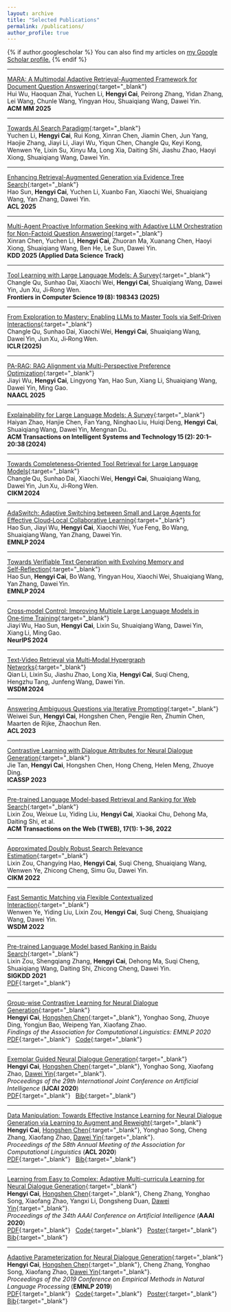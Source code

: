 ```yaml
---
layout: archive
title: "Selected Publications"
permalink: /publications/
author_profile: true
---
```


{% if author.googlescholar %}
  You can also find my articles on <u><a href="{{author.googlescholar}}">my Google Scholar profile</a>.</u>
{% endif %}

<!-- {% include base_path %}

{% for post in site.publications reversed %}
  {% include archive-single.html %}
{% endfor %} -->
---
<!-- <span style="color:red;">[NEW] </span> -->

[MARA: A Multimodal Adaptive Retrieval-Augmented Framework for Document Question Answering](){:target="_blank"}  
Hui Wu, Haoquan Zhai, Yuchen Li, **Hengyi Cai**, Peirong Zhang, Yidan Zhang, Lei Wang, Chunle Wang, Yingyan Hou, Shuaiqiang Wang, Dawei Yin.  
**ACM MM 2025**  

---

[Towards AI Search Paradigm](https://arxiv.org/abs/2506.17188){:target="_blank"}  
Yuchen Li, **Hengyi Cai**, Rui Kong, Xinran Chen, Jiamin Chen, Jun Yang, Haojie Zhang, Jiayi Li, Jiayi Wu, Yiqun Chen, Changle Qu, Keyi Kong, Wenwen Ye, Lixin Su, Xinyu Ma, Long Xia, Daiting Shi, Jiashu Zhao, Haoyi Xiong, Shuaiqiang Wang, Dawei Yin.  

---

[Enhancing Retrieval-Augmented Generation via Evidence Tree Search](https://aclanthology.org/2025.acl-long.1175/){:target="_blank"}  
Hao Sun, **Hengyi Cai**, Yuchen Li, Xuanbo Fan, Xiaochi Wei, Shuaiqiang Wang, Yan Zhang, Dawei Yin.  
**ACL 2025**  

---

[Multi-Agent Proactive Information Seeking with Adaptive LLM Orchestration for Non-Factoid Question Answering](){:target="_blank"}  
Xinran Chen, Yuchen Li, **Hengyi Cai**, Zhuoran Ma, Xuanang Chen, Haoyi Xiong, Shuaiqiang Wang, Ben He, Le Sun, Dawei Yin.  
**KDD 2025 (Applied Data Science Track)**   

---

[Tool Learning with Large Language Models: A Survey](){:target="_blank"}  
Changle Qu, Sunhao Dai, Xiaochi Wei, **Hengyi Cai**, Shuaiqiang Wang, Dawei Yin, Jun Xu, Ji‑Rong Wen.  
**Frontiers in Computer Science 19 (8): 198343 (2025)** 

---

[From Exploration to Mastery: Enabling LLMs to Master Tools via Self‑Driven Interactions](){:target="_blank"}  
Changle Qu, Sunhao Dai, Xiaochi Wei, **Hengyi Cai**, Shuaiqiang Wang, Dawei Yin, Jun Xu, Ji‑Rong Wen.  
**ICLR (2025)**  

---

[PA-RAG: RAG Alignment via Multi-Perspective Preference Optimization](){:target="_blank"}  
Jiayi Wu, **Hengyi Cai**, Lingyong Yan, Hao Sun, Xiang Li, Shuaiqiang Wang, Dawei Yin, Ming Gao.  
**NAACL 2025**  

---

[Explainability for Large Language Models: A Survey](){:target="_blank"}  
Haiyan Zhao, Hanjie Chen, Fan Yang, Ninghao Liu, Huiqi Deng, **Hengyi Cai**, Shuaiqiang Wang, Dawei Yin, Mengnan Du.  
**ACM Transactions on Intelligent Systems and Technology 15 (2): 20:1–20:38 (2024)**  

---

[Towards Completeness‑Oriented Tool Retrieval for Large Language Models](){:target="_blank"}  
Changle Qu, Sunhao Dai, Xiaochi Wei, **Hengyi Cai**, Shuaiqiang Wang, Dawei Yin, Jun Xu, Ji‑Rong Wen.  
**CIKM 2024**  

---

[AdaSwitch: Adaptive Switching between Small and Large Agents for Effective Cloud‑Local Collaborative Learning](){:target="_blank"}  
Hao Sun, Jiayi Wu, **Hengyi Cai**, Xiaochi Wei, Yue Feng, Bo Wang, Shuaiqiang Wang, Yan Zhang, Dawei Yin.  
**EMNLP 2024**  

---

[Towards Verifiable Text Generation with Evolving Memory and Self‑Reflection](){:target="_blank"}  
Hao Sun, **Hengyi Cai**, Bo Wang, Yingyan Hou, Xiaochi Wei, Shuaiqiang Wang, Yan Zhang, Dawei Yin.  
**EMNLP 2024**  

---

[Cross‑model Control: Improving Multiple Large Language Models in One‑time Training](){:target="_blank"}  
Jiayi Wu, Hao Sun, **Hengyi Cai**, Lixin Su, Shuaiqiang Wang, Dawei Yin, Xiang Li, Ming Gao.  
**NeurIPS 2024**  

---

[Text‑Video Retrieval via Multi‑Modal Hypergraph Networks](){:target="_blank"}  
Qian Li, Lixin Su, Jiashu Zhao, Long Xia, **Hengyi Cai**, Suqi Cheng, Hengzhu Tang, Junfeng Wang, Dawei Yin.  
**WSDM 2024**  

---

[Answering Ambiguous Questions via Iterative Prompting](){:target="_blank"}  
Weiwei Sun, **Hengyi Cai**, Hongshen Chen, Pengjie Ren, Zhumin Chen, Maarten de Rijke, Zhaochun Ren.  
**ACL 2023**   

---

[Contrastive Learning with Dialogue Attributes for Neural Dialogue Generation](){:target="_blank"}  
Jie Tan, **Hengyi Cai**, Hongshen Chen, Hong Cheng, Helen Meng, Zhuoye Ding.  
**ICASSP 2023**  

---

[Pre-trained Language Model-based Retrieval and Ranking for Web Search](){:target="_blank"}  
Lixin Zou, Weixue Lu, Yiding Liu, **Hengyi Cai**, Xiaokai Chu, Dehong Ma, Daiting Shi, et al.  
**ACM Transactions on the Web (TWEB), 17(1): 1–36, 2022**  

---

[Approximated Doubly Robust Search Relevance Estimation](https://arxiv.org/abs/2208.07671){:target="_blank"}  
Lixin Zou, Changying Hao, **Hengyi Cai**, Suqi Cheng, Shuaiqiang Wang, Wenwen Ye, Zhicong Cheng, Simu Gu, Dawei Yin.  
**CIKM 2022**  

---

[Fast Semantic Matching via Flexible Contextualized Interaction](https://dl.acm.org/doi/abs/10.1145/3488560.3498442){:target="_blank"}  
Wenwen Ye, Yiding Liu, Lixin Zou, **Hengyi Cai**, Suqi Cheng, Shuaiqiang Wang, Dawei Yin.    
**WSDM 2022**  

---

[Pre-trained Language Model based Ranking in Baidu Search](https://arxiv.org/abs/2105.11108){:target="_blank"}  
Lixin Zou, Shengqiang Zhang, **Hengyi Cai**, Dehong Ma, Suqi Cheng, Shuaiqiang Wang, Daiting Shi, Zhicong Cheng, Dawei Yin.  
**SIGKDD 2021**  
[PDF](https://arxiv.org/pdf/2105.11108.pdf){:target="_blank"}  

---

[Group-wise Contrastive Learning for Neural Dialogue Generation](https://arxiv.org/abs/2009.07543){:target="_blank"}   
**Hengyi Cai**, [Hongshen Chen](https://www.chenhongshen.com/){:target="_blank"}, Yonghao Song, Zhuoye Ding, Yongjun Bao, Weipeng Yan, Xiaofang Zhao.  
*Findings of the Association for Computational Linguistics: EMNLP 2020*  
[PDF](https://www.caihengyi.com/files/GCL4Dialog.pdf){:target="_blank"}&nbsp;&nbsp;  [Code](https://github.com/hengyicai/ContrastiveLearning4Dialogue){:target="_blank"}

---

[Exemplar Guided Neural Dialogue Generation](https://www.ijcai.org/Proceedings/2020/498){:target="_blank"}   
**Hengyi Cai**, [Hongshen Chen](https://www.chenhongshen.com/){:target="_blank"}, Yonghao Song, Xiaofang Zhao, [Dawei Yin](http://www.yindawei.com/){:target="_blank"}.  
*Proceedings of the 29th International Joint Conference on Artificial Intelligence* (**IJCAI 2020**)   
[PDF](https://www.ijcai.org/Proceedings/2020/0498.pdf){:target="_blank"}&nbsp;&nbsp;  [Bib](https://www.caihengyi.com/files/Hengyi_IJCAI20.txt){:target="_blank"}  

---

[Data Manipulation: Towards Effective Instance Learning for Neural Dialogue Generation via Learning to Augment and Reweight](https://www.aclweb.org/anthology/2020.acl-main.564/){:target="_blank"}  
**Hengyi Cai**, [Hongshen Chen](https://www.chenhongshen.com/){:target="_blank"}, Yonghao Song, Cheng Zhang, Xiaofang Zhao, [Dawei Yin](http://www.yindawei.com/){:target="_blank"}.  
*Proceedings of the 58th Annual Meeting of the Association for Computational Linguistics* (**ACL 2020**)   
[PDF](https://www.aclweb.org/anthology/2020.acl-main.564.pdf){:target="_blank"}&nbsp;&nbsp;  [Bib](https://www.caihengyi.com/files/Hengyi_ACL20.txt){:target="_blank"}  

---

[Learning from Easy to Complex: Adaptive Multi-curricula Learning for Neural Dialogue Generation](https://arxiv.org/abs/2003.00639){:target="_blank"}  
**Hengyi Cai**, [Hongshen Chen](https://www.chenhongshen.com/){:target="_blank"}, Cheng Zhang, Yonghao Song, Xiaofang Zhao, Yangxi Li, Dongsheng Duan, [Dawei Yin](http://www.yindawei.com/){:target="_blank"}.  
*Proceedings of the 34th AAAI Conference on Artificial Intelligence* (**AAAI 2020**)   
[PDF](https://arxiv.org/pdf/2003.00639.pdf){:target="_blank"}&nbsp;&nbsp;  [Code](https://github.com/hengyicai/Adaptive_Multi-curricula_Learning_for_Dialog){:target="_blank"}&nbsp;&nbsp;  [Poster](https://www.caihengyi.com/files/AAAI20.pdf){:target="_blank"}&nbsp;&nbsp;  [Bib](https://www.caihengyi.com/files/Hengyi_AAAI20.txt){:target="_blank"}  

---

[Adaptive Parameterization for Neural Dialogue Generation](https://www.aclweb.org/anthology/D19-1188/){:target="_blank"}  
**Hengyi Cai**, [Hongshen Chen](https://www.chenhongshen.com/){:target="_blank"}, Cheng Zhang, Yonghao Song, Xiaofang Zhao, [Dawei Yin](http://www.yindawei.com/){:target="_blank"}.  
*Proceedings of the 2019 Conference on Empirical Methods in Natural Language Processing* (**EMNLP 2019**)   
[PDF](https://www.aclweb.org/anthology/D19-1188.pdf){:target="_blank"}&nbsp;&nbsp;  [Code](https://github.com/hengyicai/AdaND){:target="_blank"}&nbsp;&nbsp;  [Poster](https://www.caihengyi.com/files/EMNLP19.pdf){:target="_blank"}&nbsp;&nbsp;  [Bib](https://www.caihengyi.com/files/Hengyi_EMNLP19.txt){:target="_blank"}  
